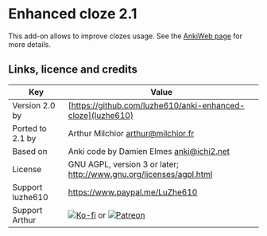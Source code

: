 # Enhanced cloze 2.1
This add-on allows to improve clozes usage. See the [AnkiWeb page](https://ankiweb.net/shared/info/1990296174) for more details.


## Links, licence and credits

Key              |Value
-----------------|-------------------------------------------------------------------
Version 2.0 by   | [https://github.com/luzhe610/anki-enhanced-cloze](luzhe610)
Ported to 2.1 by | Arthur Milchior <arthur@milchior.fr>
Based on         | Anki code by Damien Elmes <anki@ichi2.net>
License          | GNU AGPL, version 3 or later; http://www.gnu.org/licenses/agpl.html
Support luzhe610 | https://www.paypal.me/LuZhe610
Support Arthur   | [![Ko-fi](https://ko-fi.com/img/Kofi_Logo_Blue.svg)](Ko-fi.com/arthurmilchior) or [![Patreon](http://www.milchior.fr/patreon.png)](https://www.patreon.com/bePatron?u=146206)
